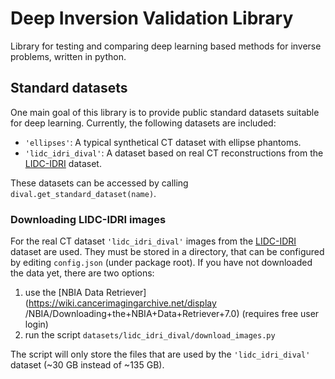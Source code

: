 # Deep Inversion Validation Library

Library for testing and comparing deep learning based methods for inverse
problems, written in python.

## Standard datasets

One main goal of this library is to provide public standard datasets suitable
for deep learning.
Currently, the following datasets are included:

* ``'ellipses'``:
    A typical synthetical CT dataset with ellipse phantoms.
* ``'lidc_idri_dival'``:
    A dataset based on real CT reconstructions from the [LIDC-IDRI](
    https://wiki.cancerimagingarchive.net/display/Public/LIDC-IDRI) dataset.

These datasets can be accessed by calling ``dival.get_standard_dataset(name)``.

### Downloading LIDC-IDRI images
For the real CT dataset ``'lidc_idri_dival'`` images from the [LIDC-IDRI](
https://wiki.cancerimagingarchive.net/display/Public/LIDC-IDRI) dataset are
used. They must be stored in a directory, that can be configured by editing
``config.json`` (under package root). If you have not downloaded the data yet,
there are two options:

1. use the [NBIA Data Retriever](https://wiki.cancerimagingarchive.net/display
   /NBIA/Downloading+the+NBIA+Data+Retriever+7.0) (requires free user login)
2. run the script ``datasets/lidc_idri_dival/download_images.py``

The script will only store the files that are used by the ``'lidc_idri_dival'``
dataset (~30 GB instead of ~135 GB).
